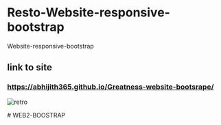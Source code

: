 # Resto-Website-responsive-bootstrap
Website-responsive-bootstrap
## link to site
### https://abhijith365.github.io/Greatness-website-bootsrape/
![retro](https://user-images.githubusercontent.com/63362359/110669995-ec369180-81f2-11eb-9409-e54f96b679f0.png)

#   W E B 2 - B O O S T R A P  
 